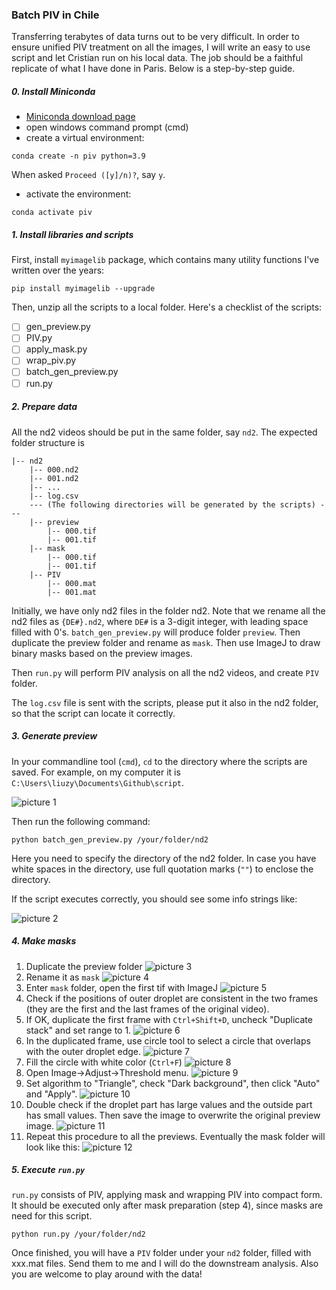 ### Batch PIV in Chile

Transferring terabytes of data turns out to be very difficult. In order to ensure unified PIV treatment on all the images, I will write an easy to use script and let Cristian run on his local data. The job should be a faithful replicate of what I have done in Paris. Below is a step-by-step guide.

##### 0. Install Miniconda

- [Miniconda download page](https://docs.conda.io/en/latest/miniconda.html)
- open windows command prompt (cmd)
- create a virtual environment:

```
conda create -n piv python=3.9
```
When asked `Proceed ([y]/n)?`, say `y`.

- activate the environment:

```
conda activate piv
```

##### 1. Install libraries and scripts

First, install `myimagelib` package, which contains many utility functions I've written over the years:
```
pip install myimagelib --upgrade
```

Then, unzip all the scripts to a local folder. Here's a checklist of the scripts:

- [ ] gen_preview.py
- [ ] PIV.py
- [ ] apply_mask.py
- [ ] wrap_piv.py
- [ ] batch_gen_preview.py
- [ ] run.py

##### 2. Prepare data

All the nd2 videos should be put in the same folder, say `nd2`. The expected folder structure is

```
|-- nd2
    |-- 000.nd2
    |-- 001.nd2
    |-- ...
    |-- log.csv
    --- (The following directories will be generated by the scripts) ---
    |-- preview
        |-- 000.tif
        |-- 001.tif
    |-- mask
        |-- 000.tif
        |-- 001.tif
    |-- PIV
        |-- 000.mat
        |-- 001.mat
```

Initially, we have only nd2 files in the folder nd2. Note that we rename all the nd2 files as `{DE#}.nd2`, where `DE#` is a 3-digit integer, with leading space filled with 0's. `batch_gen_preview.py` will produce folder `preview`. Then duplicate the preview folder and rename as `mask`. Then use ImageJ to draw binary masks based on the preview images.

Then `run.py` will perform PIV analysis on all the nd2 videos, and create `PIV` folder. 

The `log.csv` file is sent with the scripts, please put it also in the nd2 folder, so that the script can locate it correctly.

##### 3. Generate preview

In your commandline tool (`cmd`), `cd` to the directory where the scripts are saved. For example, on my computer it is `C:\Users\liuzy\Documents\Github\script`.

![picture 1](../images/2023/01/script-dir.png)  

Then run the following command:
```
python batch_gen_preview.py /your/folder/nd2
```
Here you need to specify the directory of the nd2 folder. In case you have white spaces in the directory, use full quotation marks (`""`) to enclose the directory. 

If the script executes correctly, you should see some info strings like:

![picture 2](../images/2023/01/info-strings-preview.png)  

##### 4. Make masks

1. Duplicate the preview folder
![picture 3](../images/2023/01/dup-preview-folder.png)  
2. Rename it as `mask`
![picture 4](../images/2023/01/rename-as-mask.png)  
3. Enter `mask` folder, open the first tif with ImageJ
![picture 5](../images/2023/01/open-in-ij.png)  
4. Check if the positions of outer droplet are consistent in the two frames (they are the first and the last frames of the original video).
5. If OK, duplicate the first frame with `Ctrl+Shift+D`, uncheck "Duplicate stack" and set range to 1.
![picture 6](../images/2023/01/duplicate-frame-1.png)  
6. In the duplicated frame, use circle tool to select a circle that overlaps with the outer droplet edge.
![picture 7](../images/2023/01/circle-outer-drop.png)  
7. Fill the circle with white color (`Ctrl+F`)
![picture 8](../images/2023/01/fill-white.png)  
8. Open Image->Adjust->Threshold menu.
![picture 9](../images/2023/01/threshold-menu.png)  
9. Set algorithm to "Triangle", check "Dark background", then click "Auto" and "Apply".
![picture 10](../images/2023/01/threshold-apply.png)  
10. Double check if the droplet part has large values and the outside part has small values. Then save the image to overwrite the original preview image. 
![picture 11](../images/2023/01/save-mask.png)  
11. Repeat this procedure to all the previews. Eventually the mask folder will look like this:
![picture 12](../images/2023/01/mask-folder.png)  

##### 5. Execute `run.py`

`run.py` consists of PIV, applying mask and wrapping PIV into compact form. It should be executed only after mask preparation (step 4), since masks are need for this script.

```
python run.py /your/folder/nd2
```

Once finished, you will have a `PIV` folder under your `nd2` folder, filled with xxx.mat files. Send them to me and I will do the downstream analysis. Also you are welcome to play around with the data!